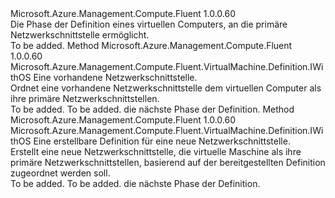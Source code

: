 <Type Name="IWithPrimaryNetworkInterface" FullName="Microsoft.Azure.Management.Compute.Fluent.VirtualMachine.Definition.IWithPrimaryNetworkInterface">
  <TypeSignature Language="C#" Value="public interface IWithPrimaryNetworkInterface" />
  <TypeSignature Language="ILAsm" Value=".class public interface auto ansi abstract IWithPrimaryNetworkInterface" />
  <TypeSignature Language="DocId" Value="T:Microsoft.Azure.Management.Compute.Fluent.VirtualMachine.Definition.IWithPrimaryNetworkInterface" />
  <TypeSignature Language="VB.NET" Value="Public Interface IWithPrimaryNetworkInterface" />
  <TypeSignature Language="F#" Value="type IWithPrimaryNetworkInterface = interface" />
  <AssemblyInfo>
    <AssemblyName>Microsoft.Azure.Management.Compute.Fluent</AssemblyName>
    <AssemblyVersion>1.0.0.60</AssemblyVersion>
  </AssemblyInfo>
  <Interfaces />
  <Docs>
    <summary>
            Die Phase der Definition eines virtuellen Computers, an die primäre Netzwerkschnittstelle ermöglicht.
            </summary>
    <remarks>To be added.</remarks>
  </Docs>
  <Members>
    <Member MemberName="WithExistingPrimaryNetworkInterface">
      <MemberSignature Language="C#" Value="public Microsoft.Azure.Management.Compute.Fluent.VirtualMachine.Definition.IWithOS WithExistingPrimaryNetworkInterface (Microsoft.Azure.Management.Network.Fluent.INetworkInterface networkInterface);" />
      <MemberSignature Language="ILAsm" Value=".method public hidebysig newslot virtual instance class Microsoft.Azure.Management.Compute.Fluent.VirtualMachine.Definition.IWithOS WithExistingPrimaryNetworkInterface(class Microsoft.Azure.Management.Network.Fluent.INetworkInterface networkInterface) cil managed" />
      <MemberSignature Language="DocId" Value="M:Microsoft.Azure.Management.Compute.Fluent.VirtualMachine.Definition.IWithPrimaryNetworkInterface.WithExistingPrimaryNetworkInterface(Microsoft.Azure.Management.Network.Fluent.INetworkInterface)" />
      <MemberSignature Language="VB.NET" Value="Public Function WithExistingPrimaryNetworkInterface (networkInterface As INetworkInterface) As IWithOS" />
      <MemberSignature Language="F#" Value="abstract member WithExistingPrimaryNetworkInterface : Microsoft.Azure.Management.Network.Fluent.INetworkInterface -&gt; Microsoft.Azure.Management.Compute.Fluent.VirtualMachine.Definition.IWithOS" Usage="iWithPrimaryNetworkInterface.WithExistingPrimaryNetworkInterface networkInterface" />
      <MemberType>Method</MemberType>
      <AssemblyInfo>
        <AssemblyName>Microsoft.Azure.Management.Compute.Fluent</AssemblyName>
        <AssemblyVersion>1.0.0.60</AssemblyVersion>
      </AssemblyInfo>
      <ReturnValue>
        <ReturnType>Microsoft.Azure.Management.Compute.Fluent.VirtualMachine.Definition.IWithOS</ReturnType>
      </ReturnValue>
      <Parameters>
        <Parameter Name="networkInterface" Type="Microsoft.Azure.Management.Network.Fluent.INetworkInterface" />
      </Parameters>
      <Docs>
        <param name="networkInterface">Eine vorhandene Netzwerkschnittstelle.</param>
        <summary>
            Ordnet eine vorhandene Netzwerkschnittstelle dem virtuellen Computer als ihre primäre Netzwerkschnittstellen.
            </summary>
        <returns>To be added.</returns>
        <remarks>To be added.</remarks>
        <return>die nächste Phase der Definition.</return>
      </Docs>
    </Member>
    <Member MemberName="WithNewPrimaryNetworkInterface">
      <MemberSignature Language="C#" Value="public Microsoft.Azure.Management.Compute.Fluent.VirtualMachine.Definition.IWithOS WithNewPrimaryNetworkInterface (Microsoft.Azure.Management.ResourceManager.Fluent.Core.ResourceActions.ICreatable&lt;Microsoft.Azure.Management.Network.Fluent.INetworkInterface&gt; creatable);" />
      <MemberSignature Language="ILAsm" Value=".method public hidebysig newslot virtual instance class Microsoft.Azure.Management.Compute.Fluent.VirtualMachine.Definition.IWithOS WithNewPrimaryNetworkInterface(class Microsoft.Azure.Management.ResourceManager.Fluent.Core.ResourceActions.ICreatable`1&lt;class Microsoft.Azure.Management.Network.Fluent.INetworkInterface&gt; creatable) cil managed" />
      <MemberSignature Language="DocId" Value="M:Microsoft.Azure.Management.Compute.Fluent.VirtualMachine.Definition.IWithPrimaryNetworkInterface.WithNewPrimaryNetworkInterface(Microsoft.Azure.Management.ResourceManager.Fluent.Core.ResourceActions.ICreatable{Microsoft.Azure.Management.Network.Fluent.INetworkInterface})" />
      <MemberSignature Language="VB.NET" Value="Public Function WithNewPrimaryNetworkInterface (creatable As ICreatable(Of INetworkInterface)) As IWithOS" />
      <MemberSignature Language="F#" Value="abstract member WithNewPrimaryNetworkInterface : Microsoft.Azure.Management.ResourceManager.Fluent.Core.ResourceActions.ICreatable&lt;Microsoft.Azure.Management.Network.Fluent.INetworkInterface&gt; -&gt; Microsoft.Azure.Management.Compute.Fluent.VirtualMachine.Definition.IWithOS" Usage="iWithPrimaryNetworkInterface.WithNewPrimaryNetworkInterface creatable" />
      <MemberType>Method</MemberType>
      <AssemblyInfo>
        <AssemblyName>Microsoft.Azure.Management.Compute.Fluent</AssemblyName>
        <AssemblyVersion>1.0.0.60</AssemblyVersion>
      </AssemblyInfo>
      <ReturnValue>
        <ReturnType>Microsoft.Azure.Management.Compute.Fluent.VirtualMachine.Definition.IWithOS</ReturnType>
      </ReturnValue>
      <Parameters>
        <Parameter Name="creatable" Type="Microsoft.Azure.Management.ResourceManager.Fluent.Core.ResourceActions.ICreatable&lt;Microsoft.Azure.Management.Network.Fluent.INetworkInterface&gt;" />
      </Parameters>
      <Docs>
        <param name="creatable">Eine erstellbare Definition für eine neue Netzwerkschnittstelle.</param>
        <summary>
            Erstellt eine neue Netzwerkschnittstelle, die virtuelle Maschine als ihre primäre Netzwerkschnittstellen, basierend auf der bereitgestellten Definition zugeordnet werden soll.
            </summary>
        <returns>To be added.</returns>
        <remarks>To be added.</remarks>
        <return>die nächste Phase der Definition.</return>
      </Docs>
    </Member>
  </Members>
</Type>